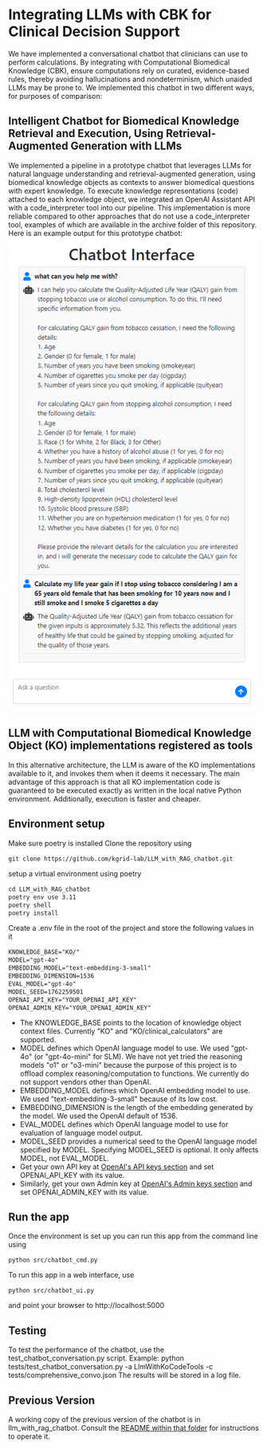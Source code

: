 # Integrating LLMs with CBK for Clinical Decision Support
We have implemented a conversational chatbot that clinicians can use to perform calculations. By integrating with Computational Biomedical Knowledge (CBK), ensure computations rely on curated, evidence-based rules, thereby avoiding hallucinations and nondeterminism, which unaided LLMs may be prone to. We implemented this chatbot in two different ways, for purposes of comparison:

## Intelligent Chatbot for Biomedical Knowledge Retrieval and Execution, Using Retrieval-Augmented Generation with LLMs
We implemented a pipeline in a prototype chatbot that leverages LLMs for natural language understanding and retrieval-augmented generation, using biomedical knowledge objects as contexts to answer biomedical questions with expert knowledge. To execute knowledge representations (code) attached to each knowledge object, we integrated an OpenAI Assistant API with a code_interpreter tool into our pipeline. This implementation is more reliable compared to other approaches that do not use a code_interpreter tool, examples of which are available in the archive folder of this repository. Here is an example output for this prototype chatbot:
![example](images/example1.png)

## LLM with Computational Biomedical Knowledge Object (KO) implementations registered as tools
In this alternative architecture, the LLM is aware of the KO implementations available to it, and invokes them when it deems it necessary. The main advantage of this approach is that all KO implementation code is guaranteed to be executed exactly as written in the local native Python environment. Additionally, execution is faster and cheaper.

## Environment setup
Make sure poetry is installed
Clone the repository using
```
git clone https://github.com/kgrid-lab/LLM_with_RAG_chatbot.git
```

setup a virtual environment using poetry
```
cd LLM_with_RAG_chatbot
poetry env use 3.11
poetry shell
poetry install
```

Create a .env file in the root of the project and store the following values in it
```
KNOWLEDGE_BASE="KO/"
MODEL="gpt-4o"
EMBEDDING_MODEL="text-embedding-3-small"
EMBEDDING_DIMENSION=1536
EVAL_MODEL="gpt-4o"
MODEL_SEED=1762259501
OPENAI_API_KEY="YOUR_OPENAI_API_KEY"
OPENAI_ADMIN_KEY="YOUR_OPENAI_ADMIN_KEY"
```
- The KNOWLEDGE_BASE points to the location of knowledge object context files. Currently "KO" and "KO/clinical_calculators" are supported.
- MODEL defines which OpenAI language model to use. We used "gpt-4o" (or "gpt-4o-mini" for SLM). We have not yet tried the reasoning models "o1" or "o3-mini" because the purpose of this project is to offload complex reasoning/computation to functions. We currently do not support vendors other than OpenAI.
- EMBEDDING_MODEL defines which OpenAI embedding model to use. We used "text-embedding-3-small" because of its low cost.
- EMBEDDING_DIMENSION is the length of the embedding generated by the model. We used the OpenAI default of 1536.
- EVAL_MODEL defines which OpenAI language model to use for evaluation of language model output.
- MODEL_SEED provides a numerical seed to the OpenAI language model specified by MODEL. Specifying MODEL_SEED is optional. It only affects MODEL, not EVAL_MODEL.
- Get your own API key at [OpenAI's API keys section](https://platform.openai.com/api-keys) and set OPENAI_API_KEY with its value.
- Similarly, get your own Admin key at [OpenAI's Admin keys section](https://platform.openai.com/settings/organization/admin-keys) and set OPENAI_ADMIN_KEY with its value.

## Run the app 
Once the environment is set up you can run this app from the command line using
```
python src/chatbot_cmd.py 
```

To run this app in a web interface, use 
```
python src/chatbot_ui.py
``` 
and point your browser to http://localhost:5000

## Testing
To test the performance of the chatbot, use the test_chatbot_conversation.py script. Example:
python tests/test_chatbot_conversation.py -a LlmWithKoCodeTools -c tests/comprehensive_convo.json
The results will be stored in a log file.

## Previous Version
A working copy of the previous version of the chatbot is in llm_with_rag_chatbot. Consult the [README within that folder](/llm_with_rag_chatbot/README.md) for instructions to operate it.